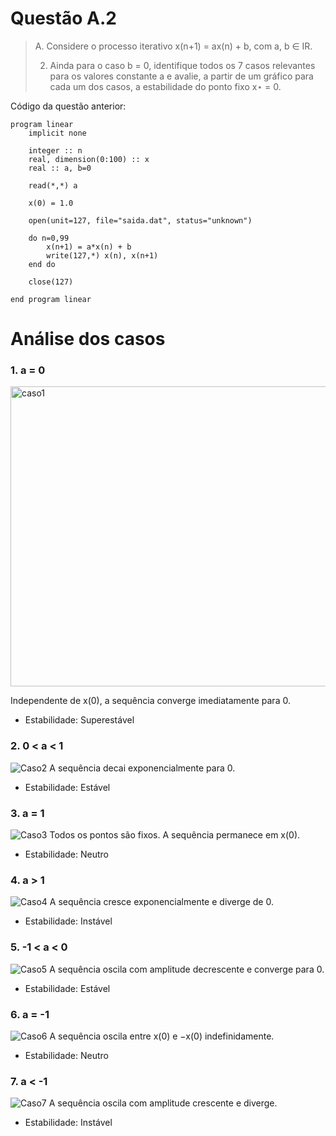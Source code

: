 # Questão A.2

> A. Considere o processo iterativo x(n+1) = ax(n) + b, com a, b ∈ IR.
>
> 2. Ainda para o caso b = 0, identifique todos os 7 casos relevantes para os valores constante
> a e avalie, a partir de um gráfico para cada um dos casos, a estabilidade do ponto fixo x⋆ = 0.

Código da questão anterior:

```
program linear
    implicit none

    integer :: n
    real, dimension(0:100) :: x
    real :: a, b=0

    read(*,*) a

    x(0) = 1.0

    open(unit=127, file="saida.dat", status="unknown")

    do n=0,99
        x(n+1) = a*x(n) + b
        write(127,*) x(n), x(n+1)
    end do
    
    close(127)

end program linear
```

# Análise dos casos

### 1. a = 0
<img width="640" height="480" alt="caso1" src="https://github.com/user-attachments/assets/88780179-0d65-4dba-8283-aecb8bca4ae9" />

Independente de x(0), a sequência converge imediatamente para 0.

- Estabilidade: Superestável


### 2. 0 < a < 1
![Caso2](/home/helen/Códigos/caso2.png)
A sequência decai exponencialmente para 0.

- Estabilidade: Estável


### 3. a = 1
![Caso3](/home/helen/Códigos/caso3.png)
Todos os pontos são fixos. A sequência permanece em x(0).

- Estabilidade: Neutro


### 4. a > 1
![Caso4](/home/helen/Códigos/caso4.png)
A sequência cresce exponencialmente e diverge de 0.

- Estabilidade: Instável


### 5. -1 < a < 0
![Caso5](/home/helen/Códigos/caso5.png)
A sequência oscila com amplitude decrescente e converge para 0.

- Estabilidade: Estável


### 6. a = -1
![Caso6](/home/helen/Códigos/caso6.png)
A sequência oscila entre x(0)​ e −x(0)​ indefinidamente.

- Estabilidade: Neutro

  
### 7. a < -1
![Caso7](/home/helen/Códigos/caso7.png)
A sequência oscila com amplitude crescente e diverge.

- Estabilidade: Instável
